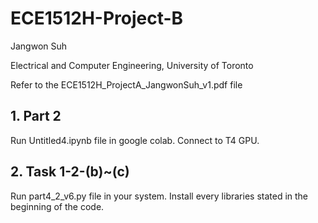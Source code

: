 # ECE1512H-Project-B
Jangwon Suh

Electrical and Computer Engineering, University of Toronto

Refer to the ECE1512H_ProjectA_JangwonSuh_v1.pdf file


## 1. **Part 2**

Run Untitled4.ipynb file in google colab. Connect to T4 GPU.


## 2. **Task 1-2-(b)~(c)**

Run part4_2_v6.py file in your system. Install every libraries stated in the beginning of the code.
